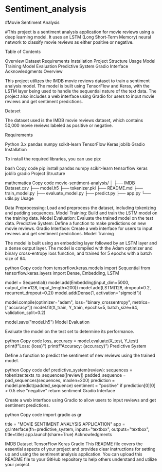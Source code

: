 # Sentiment_analysis
#Movie Sentiment Analysis

#This project is a sentiment analysis application for movie reviews using a deep learning model. It uses an LSTM (Long Short-Term Memory) neural network to classify movie reviews as either positive or negative.

Table of Contents

Overview
Dataset
Requirements
Installation
Project Structure
Usage
Model Training
Model Evaluation
Predictive System
Gradio Interface
Acknowledgments
Overview

This project utilizes the IMDB movie reviews dataset to train a sentiment analysis model. The model is built using TensorFlow and Keras, with the LSTM layer being used to handle the sequential nature of the text data. The project also includes a web interface using Gradio for users to input movie reviews and get sentiment predictions.

Dataset

The dataset used is the IMDB movie reviews dataset, which contains 50,000 movie reviews labeled as positive or negative.

Requirements

Python 3.x
pandas
numpy
scikit-learn
TensorFlow
Keras
joblib
Gradio
Installation

To install the required libraries, you can use pip:

bash
Copy code
pip install pandas numpy scikit-learn tensorflow keras joblib gradio
Project Structure

mathematica
Copy code
movie-sentiment-analysis/
│
├── IMDB Dataset.csv
├── model.h5
├── tokenizer.pkl
├── README.md
├── train_model.py
├── evaluate_model.py
├── predict.py
├── app.py
└── utils.py
Usage

Data Preprocessing: Load and preprocess the dataset, including tokenizing and padding sequences.
Model Training: Build and train the LSTM model on the training data.
Model Evaluation: Evaluate the trained model on the test data.
Predictive System: Define a function to make predictions on new movie reviews.
Gradio Interface: Create a web interface for users to input reviews and get sentiment predictions.
Model Training

The model is built using an embedding layer followed by an LSTM layer and a dense output layer. The model is compiled with the Adam optimizer and binary cross-entropy loss function, and trained for 5 epochs with a batch size of 64.

python
Copy code
from tensorflow.keras.models import Sequential
from tensorflow.keras.layers import Dense, Embedding, LSTM

model = Sequential()
model.add(Embedding(input_dim=5000, output_dim=128, input_length=200))
model.add(LSTM(128, dropout=0.2, recurrent_dropout=0.2))
model.add(Dense(1, activation="sigmoid"))

model.compile(optimizer="adam", loss="binary_crossentropy", metrics=["accuracy"])
model.fit(X_train, Y_train, epochs=5, batch_size=64, validation_split=0.2)

model.save("model.h5")
Model Evaluation

Evaluate the model on the test set to determine its performance.

python
Copy code
loss, accuracy = model.evaluate(X_test, Y_test)
print(f"Loss: {loss}")
print(f"Accuracy: {accuracy}")
Predictive System

Define a function to predict the sentiment of new reviews using the trained model.

python
Copy code
def predictive_system(review):
    sequences = tokenizer.texts_to_sequences([review])
    padded_sequence = pad_sequences(sequences, maxlen=200)
    prediction = model.predict(padded_sequence)
    sentiment = "positive" if prediction[0][0] > 0.5 else "negative"
    return sentiment
Gradio Interface

Create a web interface using Gradio to allow users to input reviews and get sentiment predictions.

python
Copy code
import gradio as gr

title = "MOVIE SENTIMENT ANALYSIS APPLICATION"
app = gr.Interface(fn=predictive_system, inputs="textbox", outputs="textbox", title=title)
app.launch(share=True)
Acknowledgments

IMDB Dataset
TensorFlow
Keras
Gradio
This README file covers the essential aspects of your project and provides clear instructions for setting up and using the sentiment analysis application. You can upload this README file to your GitHub repository to help others understand and utilize your project.
